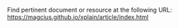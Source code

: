 Find pertinent document or resource at the following URL:
https://magcius.github.io/xplain/article/index.html
